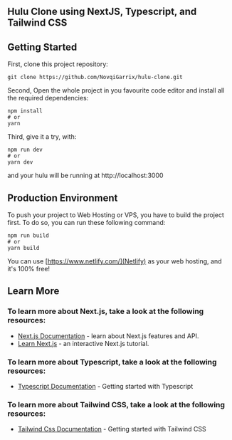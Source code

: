 ## Hulu Clone using NextJS, Typescript, and Tailwind CSS
## Getting Started

First, clone this project repository:
```
git clone https://github.com/NovqiGarrix/hulu-clone.git
```

Second, Open the whole project in you favourite code editor and install all the required dependencies:
```
npm install
# or
yarn
```

Third, give it a try, with:
```
npm run dev
# or
yarn dev
```

and your hulu will be running at http://localhost:3000

## Production Environment
To push your project to Web Hosting or VPS, you have to build the project first. To do so, you can run these following command:

```
npm run build
# or
yarn build
```
You can use [https://www.netlify.com/](Netlify) as your web hosting, and it's 100% free!

## Learn More
### To learn more about Next.js, take a look at the following resources:

- [Next.js Documentation](https://nextjs.org/docs) - learn about Next.js features and API.
- [Learn Next.js](https://nextjs.org/learn) - an interactive Next.js tutorial.

### To learn more about Typescript, take a look at the following resources:

- [Typescript Documentation](https://www.typescriptlang.org/docs/) - Getting started with Typescript

### To learn more about Tailwind CSS, take a look at the following resources:

- [Tailwind Css Documentation](https://tailwindcss.com/docs) - Getting started with Tailwind CSS
